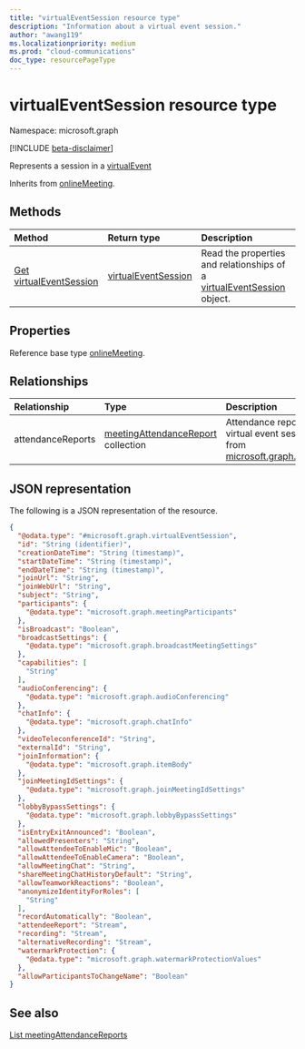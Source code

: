 ```yaml
---
title: "virtualEventSession resource type"
description: "Information about a virtual event session."
author: "awang119"
ms.localizationpriority: medium
ms.prod: "cloud-communications"
doc_type: resourcePageType
---
```


# virtualEventSession resource type

Namespace: microsoft.graph

[!INCLUDE [beta-disclaimer](../../includes/beta-disclaimer.md)]

Represents a session in a [virtualEvent](../resources/virtualevent.md)

Inherits from [onlineMeeting](../resources/onlinemeeting.md).

## Methods

|Method|Return type|Description|
|:---|:---|:---|
|[Get virtualEventSession](../api/virtualeventsession-get.md)|[virtualEventSession](../resources/virtualeventsession.md)|Read the properties and relationships of a [virtualEventSession](../resources/virtualeventsession.md) object.|

## Properties

Reference base type [onlineMeeting](../resources/onlinemeeting.md).

## Relationships

|Relationship|Type|Description|
|:---|:---|:---|
|attendanceReports|[meetingAttendanceReport](../resources/meetingattendancereport.md) collection|Attendance reports of the virtual event session. Inherited from [microsoft.graph.onlineMeeting](../resources/onlinemeeting.md).|

## JSON representation

The following is a JSON representation of the resource.
<!-- {
  "blockType": "resource",
  "keyProperty": "id",
  "@odata.type": "microsoft.graph.virtualEventSession",
  "baseType": "microsoft.graph.onlineMeeting",
  "openType": false
}
-->
``` json
{
  "@odata.type": "#microsoft.graph.virtualEventSession",
  "id": "String (identifier)",
  "creationDateTime": "String (timestamp)",
  "startDateTime": "String (timestamp)",
  "endDateTime": "String (timestamp)",
  "joinUrl": "String",
  "joinWebUrl": "String",
  "subject": "String",
  "participants": {
    "@odata.type": "microsoft.graph.meetingParticipants"
  },
  "isBroadcast": "Boolean",
  "broadcastSettings": {
    "@odata.type": "microsoft.graph.broadcastMeetingSettings"
  },
  "capabilities": [
    "String"
  ],
  "audioConferencing": {
    "@odata.type": "microsoft.graph.audioConferencing"
  },
  "chatInfo": {
    "@odata.type": "microsoft.graph.chatInfo"
  },
  "videoTeleconferenceId": "String",
  "externalId": "String",
  "joinInformation": {
    "@odata.type": "microsoft.graph.itemBody"
  },
  "joinMeetingIdSettings": {
    "@odata.type": "microsoft.graph.joinMeetingIdSettings"
  },
  "lobbyBypassSettings": {
    "@odata.type": "microsoft.graph.lobbyBypassSettings"
  },
  "isEntryExitAnnounced": "Boolean",
  "allowedPresenters": "String",
  "allowAttendeeToEnableMic": "Boolean",
  "allowAttendeeToEnableCamera": "Boolean",
  "allowMeetingChat": "String",
  "shareMeetingChatHistoryDefault": "String",
  "allowTeamworkReactions": "Boolean",
  "anonymizeIdentityForRoles": [
    "String"
  ],
  "recordAutomatically": "Boolean",
  "attendeeReport": "Stream",
  "recording": "Stream",
  "alternativeRecording": "Stream",
  "watermarkProtection": {
    "@odata.type": "microsoft.graph.watermarkProtectionValues"
  },
  "allowParticipantsToChangeName": "Boolean"
}
```

## See also
[List meetingAttendanceReports](../api/meetingattendancereport-list.md)
